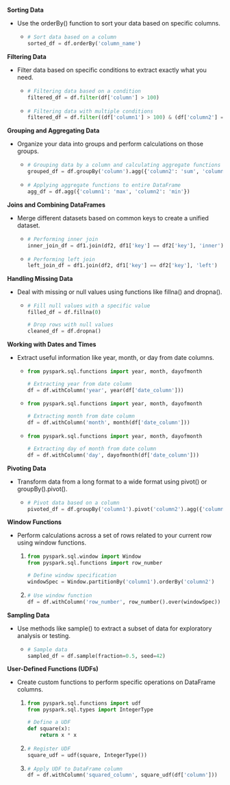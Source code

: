 **Sorting Data**
- Use the orderBy() function to sort your data based on specific columns.
    - ```python
      # Sort data based on a column
      sorted_df = df.orderBy('column_name')
      ```

**Filtering Data**
- Filter data based on specific conditions to extract exactly what you need.
    - ```python
      # Filtering data based on a condition
      filtered_df = df.filter(df['column'] > 100)
      ```

    - ```python
      # Filtering data with multiple conditions
      filtered_df = df.filter((df['column1'] > 100) & (df['column2'] == 'value'))
      ```

**Grouping and Aggregating Data**
- Organize your data into groups and perform calculations on those groups.
    - ```python
      # Grouping data by a column and calculating aggregate functions
      grouped_df = df.groupBy('column').agg({'column2': 'sum', 'column3': 'avg'})
      ```
      
    - ```python
      # Applying aggregate functions to entire DataFrame
      agg_df = df.agg({'column1': 'max', 'column2': 'min'})
      ```

**Joins and Combining DataFrames**
- Merge different datasets based on common keys to create a unified dataset.
    - ```python
      # Performing inner join
      inner_join_df = df1.join(df2, df1['key'] == df2['key'], 'inner')
      ```
      
    - ```python
      # Performing left join
      left_join_df = df1.join(df2, df1['key'] == df2['key'], 'left')
      ```

**Handling Missing Data**
- Deal with missing or null values using functions like fillna() and dropna().
    - ```python
      # Fill null values with a specific value
      filled_df = df.fillna(0)

      # Drop rows with null values
      cleaned_df = df.dropna()
      ```

**Working with Dates and Times**
- Extract useful information like year, month, or day from date columns.
    - ```python
      from pyspark.sql.functions import year, month, dayofmonth

      # Extracting year from date column
      df = df.withColumn('year', year(df['date_column']))
      
    - ```python
      from pyspark.sql.functions import year, month, dayofmonth
      
      # Extracting month from date column
      df = df.withColumn('month', month(df['date_column']))
      
    - ```python
      from pyspark.sql.functions import year, month, dayofmonth
      
      # Extracting day of month from date column
      df = df.withColumn('day', dayofmonth(df['date_column']))
      ```

**Pivoting Data**
- Transform data from a long format to a wide format using pivot() or groupBy().pivot().
    - ```python
      # Pivot data based on a column
      pivoted_df = df.groupBy('column1').pivot('column2').agg({'column3': 'sum'})
      ```

**Window Functions**
- Perform calculations across a set of rows related to your current row using window functions.
    1. ```python
       from pyspark.sql.window import Window
       from pyspark.sql.functions import row_number

       # Define window specification
       windowSpec = Window.partitionBy('column1').orderBy('column2')
       ```
       
    2. ```python       
       # Use window function
       df = df.withColumn('row_number', row_number().over(windowSpec))
       ```

**Sampling Data**
- Use methods like sample() to extract a subset of data for exploratory analysis or testing.
    - ```python
      # Sample data
      sampled_df = df.sample(fraction=0.5, seed=42)
      ```

**User-Defined Functions (UDFs)**
- Create custom functions to perform specific operations on DataFrame columns.
      
    1. ```python
       from pyspark.sql.functions import udf
       from pyspark.sql.types import IntegerType

       # Define a UDF
       def square(x):
           return x * x
       ```
      
    2. ```python
       # Register UDF
       square_udf = udf(square, IntegerType())
       ```
      
    3. ```python
       # Apply UDF to DataFrame column
       df = df.withColumn('squared_column', square_udf(df['column']))
       ```
